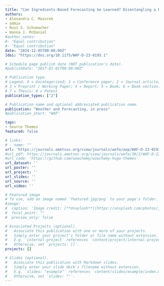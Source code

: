 ```yaml
---
title: "Can Ingredients-Based Forecasting be Learned? Disentangling a Random Forest's Severe Weather Predictions"
authors:
- Alexandra C. Mazurek
- admin
- Russ S. Schumacher
- Hanna J. McDaniel
#author_notes:
#- "Equal contribution"
#- "Equal contribution"
date: "2024-12-05T00:00:00Z"
]doi: "https://doi.org/10.1175/WAF-D-23-0193.1"

# Schedule page publish date (NOT publication's date).
#publishDate: "2017-01-01T00:00:00Z"

# Publication type.
# Legend: 0 = Uncategorized; 1 = Conference paper; 2 = Journal article;
# 3 = Preprint / Working Paper; 4 = Report; 5 = Book; 6 = Book section;
# 7 = Thesis; 8 = Patent
publication_types: ["2"]

# Publication name and optional abbreviated publication name.
publication: "Weather and Forecasting, in press"
#publication_short: "WAF"

tags:
- Source Themes
featured: false

# links:
# - name: ""
url: 'https://journals.ametsoc.org/view/journals/wefo/aop/WAF-D-23-0193.1/WAF-D-23-0193.1.xml'
#url_pdf: https://journals.ametsoc.org/view/journals/wefo/38/2/WAF-D-22-0143.1.xml
#url_code: 'https://github.com/wowchemy/wowchemy-hugo-themes'
url_dataset: ''
url_poster: ''
url_project: ''
url_slides: ''
url_source: ''
url_video: ''

# Featured image
# To use, add an image named `featured.jpg/png` to your page's folder. 
#image:
#  caption: 'Image credit: [**Unsplash**](https://unsplash.com/photos/jdD8gXaTZsc)'
#  focal_point: ""
#  preview_only: false

# Associated Projects (optional).
#   Associate this publication with one or more of your projects.
#   Simply enter your project's folder or file name without extension.
#   E.g. `internal-project` references `content/project/internal-project/index.md`.
#   Otherwise, set `projects: []`.
projects: []

# Slides (optional).
#   Associate this publication with Markdown slides.
#   Simply enter your slide deck's filename without extension.
#   E.g. `slides: "example"` references `content/slides/example/index.md`.
#   Otherwise, set `slides: ""`.
---
```

